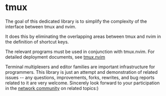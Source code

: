 # tmux

The goal of this dedicated library is to simplify the complexity of the interface between tmux and nvim.

It does this by eliminating the overlapping areas between tmux and nvim in the definition of shortcut keys.

The relevant programs must be used in conjunction with tmux.nvim. For detailed deployment documents, see [tmux.nvim](https://github.com/trailblazing/tmux.nvim)

Terminal multiplexers and editor families are important infrastructure for programmers. This library is just an attempt and demonstration of related issues -- any questions, improvements, forks, rewrites, and bug reports related to it are very welcome. Sincerely look forward to your participation in the [network community](https://t.me/tmuxer) on related topics:)

